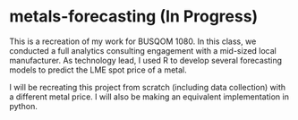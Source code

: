 # metals-forecasting (In Progress)
This is a recreation of my work for BUSQOM 1080. In this class, we conducted a full analytics consulting engagement with a mid-sized local manufacturer. As technology lead, I used R to develop several forecasting models to predict the LME spot price of a metal. 

I will be recreating this project from scratch (including data collection) with a different metal price. I will also be making an equivalent implementation in python. 
